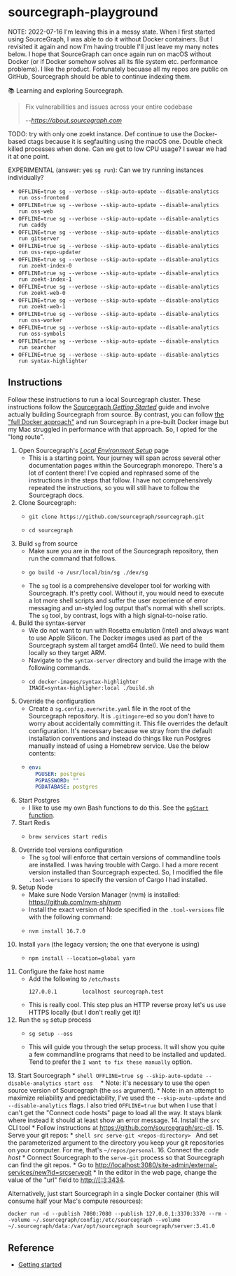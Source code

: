 # sourcegraph-playground

NOTE: 2022-07-16 I'm leaving this in a messy state. When I first started using SourceGraph, I was able to do it without
Docker containers. But I revisited it again and now I'm having trouble I'll just leave my many notes below. I hope that
SourceGraph can once again run on macOS without Docker (or if Docker somehow solves all its file system etc. performance
problems). I like the product. Fortunately becuase all my repos are public on GitHub, Sourcegraph should be able to continue
indexing them.

📚 Learning and exploring Sourcegraph.

> Fix vulnerabilities and issues across your entire codebase
>
> --<cite>https://about.sourcegraph.com</cite>

TODO: try with only one zoekt instance. Def continue to use the Docker-based ctags because it is segfaulting using the macOS one.
Double check killed processes when done. Can we get to low CPU usage? I swear we had it at one point.

EXPERIMENTAL (answer: yes `sg run`): Can we try running instances individually?

* `OFFLINE=true sg --verbose --skip-auto-update --disable-analytics run oss-frontend`
* `OFFLINE=true sg --verbose --skip-auto-update --disable-analytics run oss-web`
* `OFFLINE=true sg --verbose --skip-auto-update --disable-analytics run caddy`
* `OFFLINE=true sg --verbose --skip-auto-update --disable-analytics run gitserver`
* `OFFLINE=true sg --verbose --skip-auto-update --disable-analytics run oss-repo-updater`
* `OFFLINE=true sg --verbose --skip-auto-update --disable-analytics run zoekt-index-0`
* `OFFLINE=true sg --verbose --skip-auto-update --disable-analytics run zoekt-index-1`
* `OFFLINE=true sg --verbose --skip-auto-update --disable-analytics run zoekt-web-0`
* `OFFLINE=true sg --verbose --skip-auto-update --disable-analytics run zoekt-web-1`
* `OFFLINE=true sg --verbose --skip-auto-update --disable-analytics run oss-worker`
* `OFFLINE=true sg --verbose --skip-auto-update --disable-analytics run oss-symbols`
* `OFFLINE=true sg --verbose --skip-auto-update --disable-analytics run searcher`
* `OFFLINE=true sg --verbose --skip-auto-update --disable-analytics run syntax-highlighter`

## Instructions

Follow these instructions to run a local Sourcegraph cluster. These instructions follow the [Sourcegraph *Getting Started*](https://github.com/sourcegraph/sourcegraph/tree/main/doc/dev/getting-started)
guide and involve actually building Sourcegraph from source. By contrast, you can follow [the "full Docker approach"](https://about.sourcegraph.com/#get-started)
and run Sourcegraph in a pre-built Docker image but my Mac struggled in performance with that approach. So, I opted for
the "long route".

1. Open Sourcegraph's [*Local Environment Setup*](https://github.com/sourcegraph/sourcegraph/blob/80a3ece6ade6127544a83c09dd2918b327f9a269/doc/dev/setup/index.md) page
   * This is a starting point. Your journey will span across several other documentation pages within the Sourcegraph
     monorepo. There's a lot of content there! I've copied and rephrased some of the instructions in the steps that follow.
     I have not comprehensively repeated the instructions, so you will still have to follow the Sourcegraph docs.
2. Clone Sourcegraph:
   * ```shell
     git clone https://github.com/sourcegraph/sourcegraph.git
     ```
   * ```shell
     cd sourcegraph
     ```
3. Build `sg` from source
   * Make sure you are in the root of the Sourcegraph repository, then run the command that follows.
   * ```shell
     go build -o /usr/local/bin/sg ./dev/sg
     ```
   * The `sg` tool is a comprehensive developer tool for working with Sourcegraph. It's pretty cool. Without it, you
     would need to execute a lot more shell scripts and suffer the user experience of error messaging and un-styled log
     output that's normal with shell scripts. The `sg` tool, by contrast, logs with a high signal-to-noise ratio.
4. Build the syntax-server
   * We do not want to run with Rosetta emulation (Intel) and always want to use Apple Silicon. The Docker images used
     as part of the Sourcegraph system all target amd64 (Intel). We need to build them locally so they target ARM.
   * Navigate to the `syntax-server` directory and build the image with the following commands.
   * ```shell
     cd docker-images/syntax-highlighter
     IMAGE=syntax-highligher:local ./build.sh
     ```
6. Override the configuration
   * Create a `sg.config.overwrite.yaml` file in the root of the Sourcegraph repository. It is `.gitingore`-ed so you
     don't have to worry about accidentally committing it. This file overrides the default configuration. It's necessary
     because we stray from the default installation conventions and instead do things like run Postgres manually instead
     of using a Homebrew service. Use the below contents:
   * ```yaml
     env:
       PGUSER: postgres
       PGPASSWORD: ""
       PGDATABASE: postgres
     ```
7. Start Postgres
   * I like to use my own Bash functions to do this. See the [`pgStart` function](https://github.com/dgroomes/my-config/blob/d3acf6628910177ff749a321e7a3ad88c84e4ec2/bash/bash-functions.sh#L69).
8. Start Redis
   * ```shell
     brew services start redis
     ```
9. Override tool versions configuration
   * The `sg` tool will enforce that certain versions of commandline tools are installed. I was having trouble with Cargo.
     I had a more recent version installed than Sourcegraph expected. So, I modified the file `.tool-versions` to specify
     the version of Cargo I had installed.
10. Setup Node
    * Make sure Node Version Manager (nvm) is installed: <https://github.com/nvm-sh/nvm>
    * Install the exact version of Node specified in the `.tool-versions` file with the following command:
    * ```shell
      nvm install 16.7.0
      ```
11. Install `yarn` (the legacy version; the one that everyone is using)
    * ```shell
      npm install --location=global yarn
      ```
12. Configure the fake host name
     * Add the following to `/etc/hosts`
       ```
       127.0.0.1        localhost sourcegraph.test
       ```
     * This is really cool. This step plus an HTTP reverse proxy let's us use HTTPS locally (but I don't really get it)!
13. Run the `sg` setup process
    * ```shell
      sg setup --oss
      ```
    * This will guide you through the setup process. It will show you quite a few commandline programs that need to be installed
      and updated. Tend to prefer the `I want to fix these manually` option.

[//]: # (10. Initialize Postgres)
[//]: # (    * ```shell)
[//]: # (      psql postgres --command "create role sourcegraph with login superuser")
[//]: # (      psql postgres --command "alter user sourcegraph with password 'sourcegraph'")
[//]: # (      psql postgres --command "create database sourcegraph with owner=sourcegraph encoding=UTF8")
[//]: # (      ```)
[//]: # (12. Start the reverse proxy)

[//]: # (    * Note: I don't think you need to execute this command after the first time, but I'm not sure.)

[//]: # (    * `./dev/caddy.sh reverse-proxy --to localhost:3080`)

[//]: # (    * Note: you will be interacting with Sourcegraph in the browser at the non-HTTPS address <http://localhost:3080>. The)

[//]: # (      HTTPS stuff is still happening though, it's just under-the-hood. If you want to disable HTTPS, you will be met with)

[//]: # (      an annoying warning banner that's constantly displayed in the top inch of the Sourcegraph UI. So don't skip the)

[//]: # (      HTTPS stuff.)
13. Start Sourcegraph
    * ```shell
      OFFLINE=true sg --skip-auto-update --disable-analytics start oss 
      ```
    * Note: it's necessary to use the open source version of Sourcegraph (the `oss` argument).
    * Note: in an attempt to maximize reliability and predictability, I've used the `--skip-auto-update` and
      `--disable-analytics` flags. I also tried `OFFLINE=true` but when I use that I can't get the "Connect code hosts"
      page to load all the way. It stays blank where instead it should at least show an error message.
14. Install the `src` CLI tool
    * Follow instructions at <https://github.com/sourcegraph/src-cli>.
15. Serve your git repos:
    * ```shell
      src serve-git <repos-directory>
      ```
      And set the parameterized argument to the directory you
      keep your git repositories on your computer. For me, that's `~/repos/personal`. 
16. Connect the *code host*
    * Connect Sourcegraph to the `serve-git` process so that Sourcegraph can find the git repos.
    * Go to <http://localhost:3080/site-admin/external-services/new?id=srcservegit>
    * In the editor in the web page, change the value of the "url" field to <http://[::]:3434>.


Alternatively, just start Sourcegraph in a single Docker container (this will consume half your Mac's compute resources):

```shell
docker run -d --publish 7080:7080 --publish 127.0.0.1:3370:3370 --rm --volume ~/.sourcegraph/config:/etc/sourcegraph --volume ~/.sourcegraph/data:/var/opt/sourcegraph sourcegraph/server:3.41.0
```

## Reference

* [Getting started](https://docs.sourcegraph.com/getting-started)
